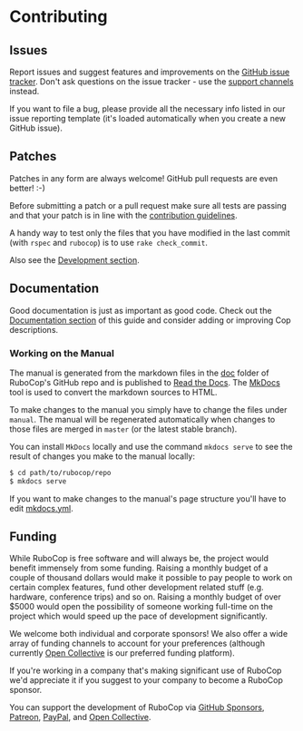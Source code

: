 # Contributing

## Issues

Report issues and suggest features and improvements on the
[GitHub issue tracker](https://github.com/rubocop-hq/rubocop/issues). Don't ask
questions on the issue tracker - use the [support channels](support.md) instead.

If you want to file a bug, please provide all the necessary info listed in
our issue reporting template (it's loaded automatically when you create a
new GitHub issue).

## Patches

Patches in any form are always welcome! GitHub pull requests are even better! :-)

Before submitting a patch or a pull request make sure all tests are
passing and that your patch is in line with the [contribution
guidelines](https://github.com/rubocop-hq/rubocop/blob/master/CONTRIBUTING.md).

A handy way to test only the files that you have modified in the last commit
(with `rspec` and `rubocop`) is to use `rake check_commit`.

Also see the [Development section](development.md).

## Documentation

Good documentation is just as important as good code. Check out the
[Documentation section](development.md#documentation) of this guide and consider
adding or improving Cop descriptions.

### Working on the Manual

The manual is generated from the markdown files in the
[doc](https://github.com/rubocop-hq/rubocop/tree/master/manual) folder of RuboCop's
GitHub repo and is published to [Read the Docs](readthedocs.org). The
[MkDocs](https://www.mkdocs.org/) tool is used to convert the markdown sources to
HTML.

To make changes to the manual you simply have to change the files under
`manual`. The manual will be regenerated automatically when changes to those files
are merged in `master` (or the latest stable branch).

You can install `MkDocs` locally and use the command `mkdocs serve` to see the
result of changes you make to the manual locally:

```sh
$ cd path/to/rubocop/repo
$ mkdocs serve
```

If you want to make changes to the manual's page structure you'll have to edit
[mkdocs.yml](https://github.com/rubocop-hq/rubocop/blob/master/mkdocs.yml).

## Funding

While RuboCop is free software and will always be, the project would benefit immensely from some funding.
Raising a monthly budget of a couple of thousand dollars would make it possible to pay people to work on
certain complex features, fund other development related stuff (e.g. hardware, conference trips) and so on.
Raising a monthly budget of over $5000 would open the possibility of someone working full-time on the project
which would speed up the pace of development significantly.

We welcome both individual and corporate sponsors! We also offer a wide array of funding channels to account
for your preferences (although currently [Open Collective](https://opencollective.com/rubocop) is our preferred funding platform).

If you're working in a company that's making significant use of RuboCop we'd appreciate it if you suggest to your company
to become a RuboCop sponsor.

You can support the development of RuboCop via
[GitHub Sponsors](https://github.com/sponsors/bbatsov),
[Patreon](https://www.patreon.com/bbatsov),
[PayPal](https://paypal.me/bbatsov),
and [Open Collective](https://opencollective.com/rubocop).
